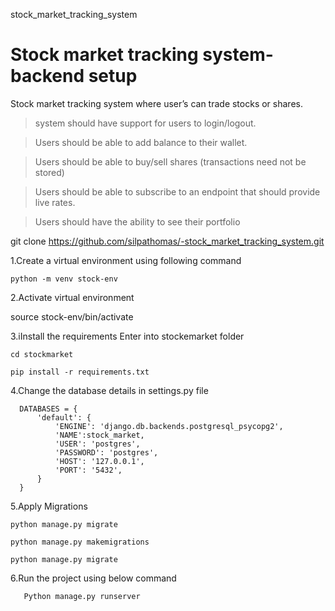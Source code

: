 stock_market_tracking_system
  # Stock market tracking system-backend setup 
  
  Stock market tracking system where user’s can trade stocks or shares.



> system should have support for users to login/logout.

> Users should be able to add balance to their wallet.

> Users should be able to buy/sell shares (transactions need not be stored)

> Users should be able to subscribe to an endpoint that should provide live rates.

> Users should have the ability to see their portfolio

git clone https://github.com/silpathomas/-stock_market_tracking_system.git

1.Create a virtual environment using following command

    python -m venv stock-env

2.Activate  virtual environment

   source stock-env/bin/activate

3.iInstall the requirements
   Enter into stockemarket folder
   
    cd stockmarket
    
    pip install -r requirements.txt
    
4.Change the database details in settings.py file

      DATABASES = {
          'default': {
              'ENGINE': 'django.db.backends.postgresql_psycopg2',
              'NAME':stock_market, 
              'USER': 'postgres', 
              'PASSWORD': 'postgres',
              'HOST': '127.0.0.1', 
              'PORT': '5432',
          }
      }
5.Apply Migrations

    python manage.py migrate
    
    python manage.py makemigrations
    
    python manage.py migrate
    
6.Run the project using below command

	   Python manage.py runserver
